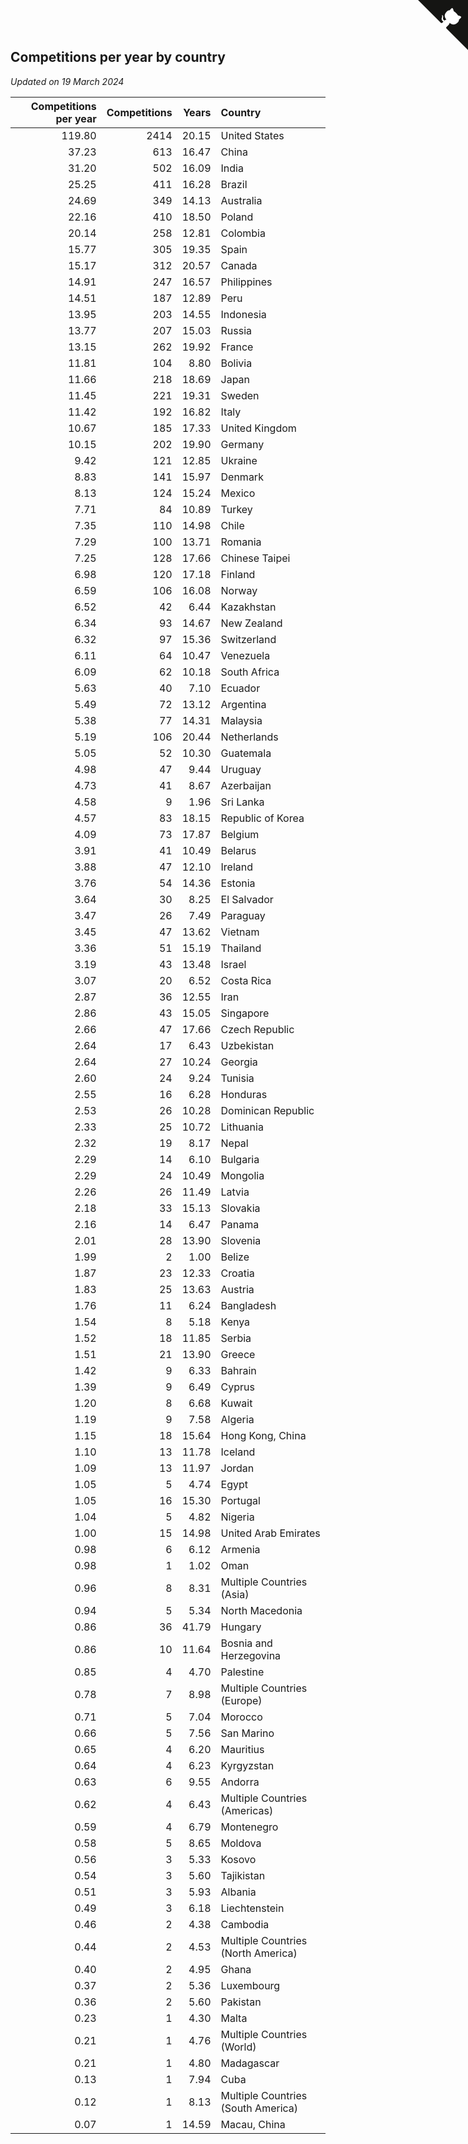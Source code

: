 ## Competitions per year by country

*Updated on 19 March 2024*

| Competitions per year | Competitions | Years | Country |
| ---: | ---: | ---: | :--- |
| 119.80 | 2414 | 20.15 | United States |
| 37.23 | 613 | 16.47 | China |
| 31.20 | 502 | 16.09 | India |
| 25.25 | 411 | 16.28 | Brazil |
| 24.69 | 349 | 14.13 | Australia |
| 22.16 | 410 | 18.50 | Poland |
| 20.14 | 258 | 12.81 | Colombia |
| 15.77 | 305 | 19.35 | Spain |
| 15.17 | 312 | 20.57 | Canada |
| 14.91 | 247 | 16.57 | Philippines |
| 14.51 | 187 | 12.89 | Peru |
| 13.95 | 203 | 14.55 | Indonesia |
| 13.77 | 207 | 15.03 | Russia |
| 13.15 | 262 | 19.92 | France |
| 11.81 | 104 | 8.80 | Bolivia |
| 11.66 | 218 | 18.69 | Japan |
| 11.45 | 221 | 19.31 | Sweden |
| 11.42 | 192 | 16.82 | Italy |
| 10.67 | 185 | 17.33 | United Kingdom |
| 10.15 | 202 | 19.90 | Germany |
| 9.42 | 121 | 12.85 | Ukraine |
| 8.83 | 141 | 15.97 | Denmark |
| 8.13 | 124 | 15.24 | Mexico |
| 7.71 | 84 | 10.89 | Turkey |
| 7.35 | 110 | 14.98 | Chile |
| 7.29 | 100 | 13.71 | Romania |
| 7.25 | 128 | 17.66 | Chinese Taipei |
| 6.98 | 120 | 17.18 | Finland |
| 6.59 | 106 | 16.08 | Norway |
| 6.52 | 42 | 6.44 | Kazakhstan |
| 6.34 | 93 | 14.67 | New Zealand |
| 6.32 | 97 | 15.36 | Switzerland |
| 6.11 | 64 | 10.47 | Venezuela |
| 6.09 | 62 | 10.18 | South Africa |
| 5.63 | 40 | 7.10 | Ecuador |
| 5.49 | 72 | 13.12 | Argentina |
| 5.38 | 77 | 14.31 | Malaysia |
| 5.19 | 106 | 20.44 | Netherlands |
| 5.05 | 52 | 10.30 | Guatemala |
| 4.98 | 47 | 9.44 | Uruguay |
| 4.73 | 41 | 8.67 | Azerbaijan |
| 4.58 | 9 | 1.96 | Sri Lanka |
| 4.57 | 83 | 18.15 | Republic of Korea |
| 4.09 | 73 | 17.87 | Belgium |
| 3.91 | 41 | 10.49 | Belarus |
| 3.88 | 47 | 12.10 | Ireland |
| 3.76 | 54 | 14.36 | Estonia |
| 3.64 | 30 | 8.25 | El Salvador |
| 3.47 | 26 | 7.49 | Paraguay |
| 3.45 | 47 | 13.62 | Vietnam |
| 3.36 | 51 | 15.19 | Thailand |
| 3.19 | 43 | 13.48 | Israel |
| 3.07 | 20 | 6.52 | Costa Rica |
| 2.87 | 36 | 12.55 | Iran |
| 2.86 | 43 | 15.05 | Singapore |
| 2.66 | 47 | 17.66 | Czech Republic |
| 2.64 | 17 | 6.43 | Uzbekistan |
| 2.64 | 27 | 10.24 | Georgia |
| 2.60 | 24 | 9.24 | Tunisia |
| 2.55 | 16 | 6.28 | Honduras |
| 2.53 | 26 | 10.28 | Dominican Republic |
| 2.33 | 25 | 10.72 | Lithuania |
| 2.32 | 19 | 8.17 | Nepal |
| 2.29 | 14 | 6.10 | Bulgaria |
| 2.29 | 24 | 10.49 | Mongolia |
| 2.26 | 26 | 11.49 | Latvia |
| 2.18 | 33 | 15.13 | Slovakia |
| 2.16 | 14 | 6.47 | Panama |
| 2.01 | 28 | 13.90 | Slovenia |
| 1.99 | 2 | 1.00 | Belize |
| 1.87 | 23 | 12.33 | Croatia |
| 1.83 | 25 | 13.63 | Austria |
| 1.76 | 11 | 6.24 | Bangladesh |
| 1.54 | 8 | 5.18 | Kenya |
| 1.52 | 18 | 11.85 | Serbia |
| 1.51 | 21 | 13.90 | Greece |
| 1.42 | 9 | 6.33 | Bahrain |
| 1.39 | 9 | 6.49 | Cyprus |
| 1.20 | 8 | 6.68 | Kuwait |
| 1.19 | 9 | 7.58 | Algeria |
| 1.15 | 18 | 15.64 | Hong Kong, China |
| 1.10 | 13 | 11.78 | Iceland |
| 1.09 | 13 | 11.97 | Jordan |
| 1.05 | 5 | 4.74 | Egypt |
| 1.05 | 16 | 15.30 | Portugal |
| 1.04 | 5 | 4.82 | Nigeria |
| 1.00 | 15 | 14.98 | United Arab Emirates |
| 0.98 | 6 | 6.12 | Armenia |
| 0.98 | 1 | 1.02 | Oman |
| 0.96 | 8 | 8.31 | Multiple Countries (Asia) |
| 0.94 | 5 | 5.34 | North Macedonia |
| 0.86 | 36 | 41.79 | Hungary |
| 0.86 | 10 | 11.64 | Bosnia and Herzegovina |
| 0.85 | 4 | 4.70 | Palestine |
| 0.78 | 7 | 8.98 | Multiple Countries (Europe) |
| 0.71 | 5 | 7.04 | Morocco |
| 0.66 | 5 | 7.56 | San Marino |
| 0.65 | 4 | 6.20 | Mauritius |
| 0.64 | 4 | 6.23 | Kyrgyzstan |
| 0.63 | 6 | 9.55 | Andorra |
| 0.62 | 4 | 6.43 | Multiple Countries (Americas) |
| 0.59 | 4 | 6.79 | Montenegro |
| 0.58 | 5 | 8.65 | Moldova |
| 0.56 | 3 | 5.33 | Kosovo |
| 0.54 | 3 | 5.60 | Tajikistan |
| 0.51 | 3 | 5.93 | Albania |
| 0.49 | 3 | 6.18 | Liechtenstein |
| 0.46 | 2 | 4.38 | Cambodia |
| 0.44 | 2 | 4.53 | Multiple Countries (North America) |
| 0.40 | 2 | 4.95 | Ghana |
| 0.37 | 2 | 5.36 | Luxembourg |
| 0.36 | 2 | 5.60 | Pakistan |
| 0.23 | 1 | 4.30 | Malta |
| 0.21 | 1 | 4.76 | Multiple Countries (World) |
| 0.21 | 1 | 4.80 | Madagascar |
| 0.13 | 1 | 7.94 | Cuba |
| 0.12 | 1 | 8.13 | Multiple Countries (South America) |
| 0.07 | 1 | 14.59 | Macau, China |


<a href="https://github.com/jonatanklosko/wca_statistics" class="github-corner" aria-label="View source on Github"><svg width="80" height="80" viewBox="0 0 250 250" style="fill:#151513; color:#fff; position: absolute; top: 0; border: 0; right: 0;" aria-hidden="true"><path d="M0,0 L115,115 L130,115 L142,142 L250,250 L250,0 Z"></path><path d="M128.3,109.0 C113.8,99.7 119.0,89.6 119.0,89.6 C122.0,82.7 120.5,78.6 120.5,78.6 C119.2,72.0 123.4,76.3 123.4,76.3 C127.3,80.9 125.5,87.3 125.5,87.3 C122.9,97.6 130.6,101.9 134.4,103.2" fill="currentColor" style="transform-origin: 130px 106px;" class="octo-arm"></path><path d="M115.0,115.0 C114.9,115.1 118.7,116.5 119.8,115.4 L133.7,101.6 C136.9,99.2 139.9,98.4 142.2,98.6 C133.8,88.0 127.5,74.4 143.8,58.0 C148.5,53.4 154.0,51.2 159.7,51.0 C160.3,49.4 163.2,43.6 171.4,40.1 C171.4,40.1 176.1,42.5 178.8,56.2 C183.1,58.6 187.2,61.8 190.9,65.4 C194.5,69.0 197.7,73.2 200.1,77.6 C213.8,80.2 216.3,84.9 216.3,84.9 C212.7,93.1 206.9,96.0 205.4,96.6 C205.1,102.4 203.0,107.8 198.3,112.5 C181.9,128.9 168.3,122.5 157.7,114.1 C157.9,116.9 156.7,120.9 152.7,124.9 L141.0,136.5 C139.8,137.7 141.6,141.9 141.8,141.8 Z" fill="currentColor" class="octo-body"></path></svg></a><style>.github-corner:hover .octo-arm{animation:octocat-wave 560ms ease-in-out}@keyframes octocat-wave{0%,100%{transform:rotate(0)}20%,60%{transform:rotate(-25deg)}40%,80%{transform:rotate(10deg)}}@media (max-width:500px){.github-corner:hover .octo-arm{animation:none}.github-corner .octo-arm{animation:octocat-wave 560ms ease-in-out}}</style>
